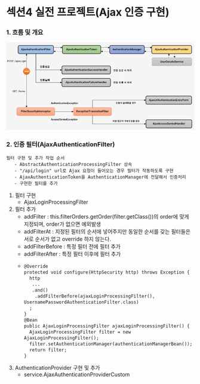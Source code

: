 # 섹션4 실전 프로젝트(Ajax 인증 구현)

### 1. 흐름 및 개요
![AuthenticationDetailsSource](../images/s4_1.png)

### 2. 인증 필터(AjaxAuthenticationFilter)
```
필터 구현 및 추가 작업 순서
   - AbstractAuthenticationProcessingFilter 상속
   - "/api/login" url로 Ajax 요청이 들어오는 경우 필터가 작동하도록 구현
   - AjaxAuthenticationToken을 AuthenticationManager에 전달해서 인증처리
   - 구현한 필터를 추가
```
1. 필터 구현
    - AjaxLoginProcessingFilter
2. 필터 추가
    - addFilter : this.filterOrders.getOrder(filter.getClass())의 order에 맞게 지정되며, order가 없으면 예외발생
    - addFilterAt : 지정된 필터의 순서에 넣어주지만 동일한 순서를 갖는 필터들은 서로 순서가 없고 override 하지 않는다.
    - addFilterBefore : 특정 필터 전에 필터 추가
    - addFilterAfter : 특정 필터 이후에 필터 추가
    - ```
      @Override
      protected void configure(HttpSecurity http) throws Exception {
        http
         ...
         .and()
          .addFilterBefore(ajaxLoginProcessingFilter(), UsernamePasswordAuthenticationFilter.class)
        ;
      }    
      @Bean
      public AjaxLoginProcessingFilter ajaxLoginProcessingFilter() {
        AjaxLoginProcessingFilter filter = new AjaxLoginProcessingFilter();
        filter.setAuthenticationManager(authenticationManagerBean());
        return filter;
      }
      ```
3. AuthenticationProvider 구현 및 추가
    - service.AjaxAuthenticationProviderCustom